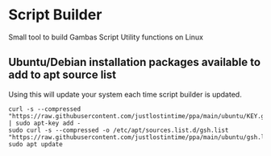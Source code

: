 # Script Builder
Small tool to build Gambas Script Utility functions on Linux

## Ubuntu/Debian installation packages available to add to apt source list
Using this will update your system each time script builder is updated.

```
curl -s --compressed "https://raw.githubusercontent.com/justlostintime/ppa/main/ubuntu/KEY.gpg" | sudo apt-key add -
sudo curl -s --compressed -o /etc/apt/sources.list.d/gsh.list "https://raw.githubusercontent.com/justlostintime/ppa/main/ubuntu/gsh.list"
sudo apt update
```
